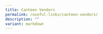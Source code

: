 ```yaml
---
title: Canteen Vendors
permalink: /useful-links/canteen-vendors/
description: ""
variant: markdown
---
```

